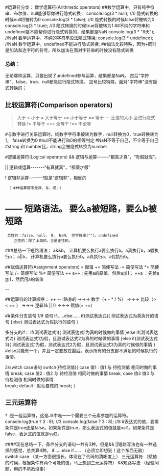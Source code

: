 #运算符分类：
	数学运算符(Arithmetic operators)	
##数学运算中，只有纯字符串、布尔值、null能够帮你进行隐式转换：
    	console.log(3 * null); //0   隐式转换的时候null将被转为0
	    console.log(3 * false); //0  隐式转换的时候false将被转为0
	    console.log(3 * true);	//3  隐式转换的时候true将被转为1
##不纯的字符串和undefined是不能帮你进行隐式转换的，结果都是NaN
       	console.log(3 * "8天");	//NaN	数学运算中，不纯的字符串没法隐式转换;
	    console.log(3 * undefined); //NaN  数学运算中，undefined不能进行隐式转换;
##加法比较特殊，因为+同时是加法和连字符的符号，所以加法在面对字符串的时候没有隐式转换
 ###  总结：
无论哪种运算，只要出现了undefined参与运算，结果都是NaN。
然后"字符串"、false、true、null都能进行隐式转换。
加号比较特殊，面对"字符串"没有隐式转换的；


##	比较运算符(Comparison operators)
>	大于
<	小于
>= 	大于等于
<=	小于等于
==	等于       ---比值的大小     会进行隐式转换
!=	不等于
===	全等于
!==	不全等

#与数字进行关系运算时，纯数字字符串被转为数字，null转换为0，true转换转为1， false转换为0
#null不能进行和0的相等判定
#NaN不等于自己，不全等于自己
#string 和 number比，string会被隐式转换为number

#逻辑运算符(Logical operators)
&& 	逻辑与运算------“都真才真”，“有假就假”。

||	逻辑或运算-------“有真就真”，“都假才假”

!	逻辑非运算-------!就是“逻辑非”，相反的
      
     （ ###运算顺序是非、与、或；）

# —— 短路语法。 要么a被短路，要么b被短路
     负性的：false，null， 0， NaN， 空字符串("")，undefined
        正性的：除了上面的，全是正性的。
###总结一下短路语法：
a&&b， 计算机要么执行a要么执行b。a真执行b，a假执行a；
a||b， 计算机要么执行a要么执行b。a真执行a，a假执行b。

##赋值运算符(Assignment operators)
=	赋值
+=	简便写法
-=	简便写法
*=	简便写法
/=	简便写法
%=	简便写法
++             a++ : 先用a的原值，然后a加1；
              ++a ：先给a加1，然后用a的新值

--


##运算符的计算顺序：
++ -- !贴身的  →→→ 数学（+ - * / %） →→→ 比较（> < ==  ） →→→ 逻辑(& || !)  →→→ 赋值(= +=)

##条件分支语句
1/if  语句	if……else……
    if(测试表达式){
		测试表达式为真执行的语句
	}else{
		测试表达式为假执行的语句
	}

多分支的if：
            	if(测试表达式1){
	测试表达式1为真的时候做的事情
	}else if(测试表达式2){
		测试表达式1为假，且测试表达式2为真的时候做的事情
	}else if(测试表达式3){
		测试表达式1为假，测试表达式2为假，且测试表达式3为真的时候做的事情
	}
#else只能有一个，并且一定要放在最后。表示所有的分支都不满足的时候执行的事情。

2/switch case语句
    switch(待检测值){
		case 值1 :
			值1 与 待检测值 相同时做的事情
			break;
		case 值2 :
			值2 与 待检测值 相同时做的事情
			break;
		case 值3 
			值3 与 待检测值 相同时做的事情		
            break;
		default :
			默认要做的
			break;
	}

## 三元运算符

? :是一组运算符，这是JS中唯一一个需要三个元素参加的运算符。
	console.log(true ? 3 : 8);	//3
	console.log(false ? 3 : 8);	//8
#表达式的值，要看条件是true还是false。如果条件是true，那么表达式的值就是val1。如果条件是false，表达式的值就是val2。
   
   
  ####现在总结一下，条件分支的语句一共有3种，但是&&  ||短路写法也有一种选择的感觉，总共算4种。
if……else if…… （必须立即想到！这个东西无敌）
switch case （某一方面很擅长，体现在了代码的清晰度上）
三元运算符   （赋值的时候，根据条件有两个可能的值，马上想到三元运算符）
&&短路写法   （经验问题，用的不熟悉没事）